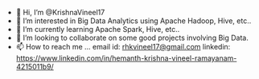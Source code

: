 - 👋 Hi, I’m @KrishnaVineel17
- 👀 I’m interested in Big Data Analytics using Apache Hadoop, Hive, etc..
- 🌱 I’m currently learning Apache Spark, Hive, etc..
- 💞️ I’m looking to collaborate on some good projects involving Big Data. 
- 📫 How to reach me ... email id: rhkvineel17@gmail.com linkedin: https://www.linkedin.com/in/hemanth-krishna-vineel-ramayanam-4215011b9/

<!---
KrishnaVineel17/KrishnaVineel17 is a ✨ special ✨ repository because its `README.md` (this file) appears on your GitHub profile.
You can click the Preview link to take a look at your changes.
--->

